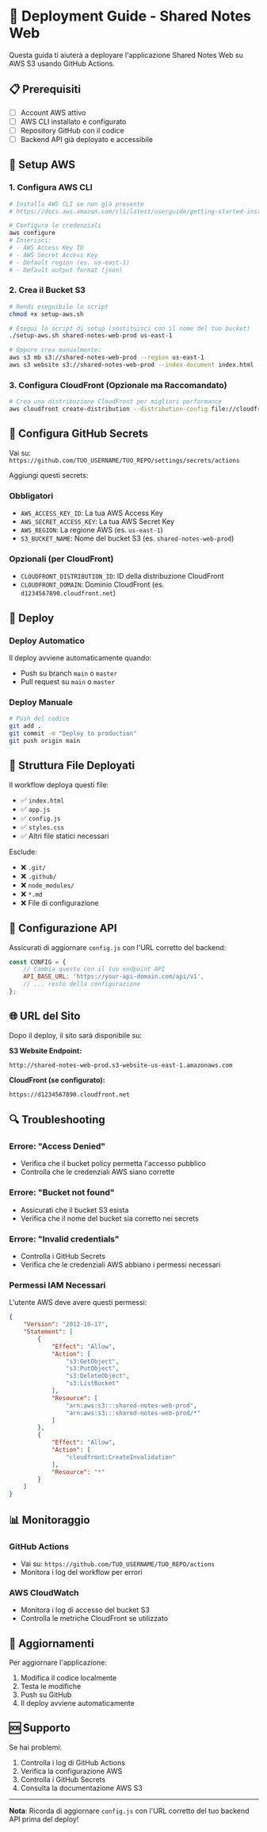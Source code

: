 # 🚀 Deployment Guide - Shared Notes Web

Questa guida ti aiuterà a deployare l'applicazione Shared Notes Web su AWS S3 usando GitHub Actions.

## 📋 Prerequisiti

- [ ] Account AWS attivo
- [ ] AWS CLI installato e configurato
- [ ] Repository GitHub con il codice
- [ ] Backend API già deployato e accessibile

## 🔧 Setup AWS

### 1. Configura AWS CLI

```bash
# Installa AWS CLI se non già presente
# https://docs.aws.amazon.com/cli/latest/userguide/getting-started-install.html

# Configura le credenziali
aws configure
# Inserisci:
# - AWS Access Key ID
# - AWS Secret Access Key
# - Default region (es. us-east-1)
# - Default output format (json)
```

### 2. Crea il Bucket S3

```bash
# Rendi eseguibile lo script
chmod +x setup-aws.sh

# Esegui lo script di setup (sostituisci con il nome del tuo bucket)
./setup-aws.sh shared-notes-web-prod us-east-1

# Oppure crea manualmente:
aws s3 mb s3://shared-notes-web-prod --region us-east-1
aws s3 website s3://shared-notes-web-prod --index-document index.html --error-document index.html
```

### 3. Configura CloudFront (Opzionale ma Raccomandato)

```bash
# Crea una distribuzione CloudFront per migliori performance
aws cloudfront create-distribution --distribution-config file://cloudfront-config.json
```

## 🔐 Configura GitHub Secrets

Vai su: `https://github.com/TUO_USERNAME/TUO_REPO/settings/secrets/actions`

Aggiungi questi secrets:

### Obbligatori
- `AWS_ACCESS_KEY_ID`: La tua AWS Access Key
- `AWS_SECRET_ACCESS_KEY`: La tua AWS Secret Key  
- `AWS_REGION`: La regione AWS (es. `us-east-1`)
- `S3_BUCKET_NAME`: Nome del bucket S3 (es. `shared-notes-web-prod`)

### Opzionali (per CloudFront)
- `CLOUDFRONT_DISTRIBUTION_ID`: ID della distribuzione CloudFront
- `CLOUDFRONT_DOMAIN`: Dominio CloudFront (es. `d1234567890.cloudfront.net`)

## 🚀 Deploy

### Deploy Automatico

Il deploy avviene automaticamente quando:
- Push su branch `main` o `master`
- Pull request su `main` o `master`

### Deploy Manuale

```bash
# Push del codice
git add .
git commit -m "Deploy to production"
git push origin main
```

## 📁 Struttura File Deployati

Il workflow deploya questi file:
- ✅ `index.html`
- ✅ `app.js`
- ✅ `config.js`
- ✅ `styles.css`
- ✅ Altri file statici necessari

Esclude:
- ❌ `.git/`
- ❌ `.github/`
- ❌ `node_modules/`
- ❌ `*.md`
- ❌ File di configurazione

## 🔧 Configurazione API

Assicurati di aggiornare `config.js` con l'URL corretto del backend:

```javascript
const CONFIG = {
    // Cambia questo con il tuo endpoint API
    API_BASE_URL: 'https://your-api-domain.com/api/v1',
    // ... resto della configurazione
};
```

## 🌐 URL del Sito

Dopo il deploy, il sito sarà disponibile su:

**S3 Website Endpoint:**
```
http://shared-notes-web-prod.s3-website-us-east-1.amazonaws.com
```

**CloudFront (se configurato):**
```
https://d1234567890.cloudfront.net
```

## 🔍 Troubleshooting

### Errore: "Access Denied"
- Verifica che il bucket policy permetta l'accesso pubblico
- Controlla che le credenziali AWS siano corrette

### Errore: "Bucket not found"
- Assicurati che il bucket S3 esista
- Verifica che il nome del bucket sia corretto nei secrets

### Errore: "Invalid credentials"
- Controlla i GitHub Secrets
- Verifica che le credenziali AWS abbiano i permessi necessari

### Permessi IAM Necessari

L'utente AWS deve avere questi permessi:

```json
{
    "Version": "2012-10-17",
    "Statement": [
        {
            "Effect": "Allow",
            "Action": [
                "s3:GetObject",
                "s3:PutObject",
                "s3:DeleteObject",
                "s3:ListBucket"
            ],
            "Resource": [
                "arn:aws:s3:::shared-notes-web-prod",
                "arn:aws:s3:::shared-notes-web-prod/*"
            ]
        },
        {
            "Effect": "Allow",
            "Action": [
                "cloudfront:CreateInvalidation"
            ],
            "Resource": "*"
        }
    ]
}
```

## 📊 Monitoraggio

### GitHub Actions
- Vai su: `https://github.com/TUO_USERNAME/TUO_REPO/actions`
- Monitora i log del workflow per errori

### AWS CloudWatch
- Monitora i log di accesso del bucket S3
- Controlla le metriche CloudFront se utilizzato

## 🔄 Aggiornamenti

Per aggiornare l'applicazione:
1. Modifica il codice localmente
2. Testa le modifiche
3. Push su GitHub
4. Il deploy avviene automaticamente

## 🆘 Supporto

Se hai problemi:
1. Controlla i log di GitHub Actions
2. Verifica la configurazione AWS
3. Controlla i GitHub Secrets
4. Consulta la documentazione AWS S3

---

**Nota**: Ricorda di aggiornare `config.js` con l'URL corretto del tuo backend API prima del deploy!

